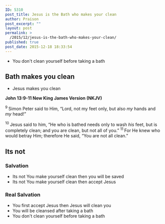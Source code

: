 ```yaml
---
ID: 5310
post_title: Jesus is the Bath who makes your clean
author: Praison
post_excerpt: ""
layout: post
permalink: >
  /2015/12/jesus-is-the-bath-who-makes-your-clean/
published: true
post_date: 2015-12-18 18:33:54
---
```

<ul>
	<li>You don't clean yourself before taking a bath</li>
</ul>
<h2><strong>Bath makes you clean</strong></h2>
<ul>
	<li>Jesus makes you clean</li>
</ul>
<strong><span class="passage-display-bcv">John 13:9-11
</span><span class="passage-display-version">New King James Version (NKJV)</span></strong>

<span id="en-NKJV-26640" class="text John-13-9"><sup class="versenum">9 </sup>Simon Peter said to Him, “Lord, not my feet only, but also <i>my</i> hands and <i>my </i>head!”</span>

<span id="en-NKJV-26641" class="text John-13-10"><sup class="versenum">10 </sup>Jesus said to him, <span class="woj">“He who is bathed needs only to wash <i>his</i> feet, but is completely clean; and you are clean, but not all of you.”</span> </span><span id="en-NKJV-26642" class="text John-13-11"><sup class="versenum">11 </sup>For He knew who would betray Him; therefore He said, <span class="woj">“You are not all clean.”</span></span>
<h2><strong>Its not</strong></h2>
<h3><strong>Salvation</strong></h3>
<ul>
	<li>Its not You make yourself clean then you will be saved</li>
	<li>Its not You make yourself clean then accept Jesus</li>
</ul>
<h3><strong>Real Salvation</strong></h3>
<ul>
	<li>You first accept Jesus then Jesus will clean you</li>
	<li>You will be cleansed after taking a bath</li>
	<li>You don't clean yourself before taking a bath</li>
</ul>